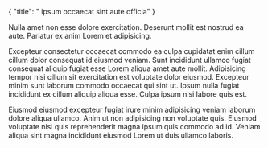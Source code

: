 {
  "title": " ipsum occaecat sint aute officia"
}

Nulla amet non esse dolore exercitation. Deserunt mollit est nostrud ea aute. Pariatur ex anim Lorem et adipisicing.

Excepteur consectetur occaecat commodo ea culpa cupidatat enim cillum cillum dolor consequat id eiusmod veniam. Sunt incididunt ullamco fugiat consequat aliquip fugiat esse Lorem aliqua amet aute mollit. Adipisicing tempor nisi cillum sit exercitation est voluptate dolor eiusmod. Excepteur minim sunt laborum commodo occaecat qui sint ut. Ipsum nulla fugiat incididunt ex cillum aliquip aliqua esse. Culpa ipsum nisi labore quis est.

Eiusmod eiusmod excepteur fugiat irure minim adipisicing veniam laborum dolore aliqua ullamco. Anim ut non adipisicing non voluptate quis. Eiusmod voluptate nisi quis reprehenderit magna ipsum quis commodo ad id. Veniam aliqua sint magna incididunt eiusmod Lorem ut duis ullamco laboris.